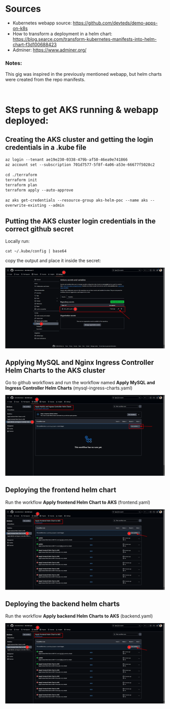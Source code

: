 # Sources

- Kubernetes webapp source: https://github.com/devteds/demo-apps-on-k8s
- How to transform a deployment in a helm chart: https://blog.searce.com/transform-kubernetes-manifests-into-helm-chart-f3d100688423
- Adminer: https://www.adminer.org/

### Notes:
This gig was inspired in the previously mentioned webapp, but helm charts were created from the repo manifests.

<br/>

# Steps to get AKS running & webapp deployed:


## Creating the AKS cluster and getting the login credentials in a .kube file

```
az login --tenant ae19e230-0338-479b-af50-46ea9e741866
az account set --subscription 701d7577-5f8f-4a06-a53e-66677f5028c2

cd ./terraform
terraform init
terraform plan
terraform apply --auto-approve

az aks get-credentials --resource-group aks-helm-poc --name aks --overwrite-existing --admin

```


## Putting the AKS cluster login credentials in the correct github secret

Locally run: 
```
cat ~/.kube/config | base64
```

copy the output and place it inside the secret:

![AKS Login Secret](aks-login-secret.png)


## Applying MySQL and Nginx Ingress Controller Helm Charts to the AKS cluster

Go to github workflows and run the workflow named **Apply MySQL and Ingress Controller Helm Charts** (mysql-ingress-charts.yaml)

![MySQL and Nginx Ingress Controller Helm Charts](mysql-ingress-charts.png)


## Deploying the frontend helm chart

Run the workflow **Apply frontend Helm Chart to AKS** (frontend.yaml)

![Frontend Helm Chart](frontend.png)


## Deploying the backend helm charts

Run the workflow **Apply backend Helm Charts to AKS** (backend.yaml)

![Frontend Helm Chart](frontend.png)